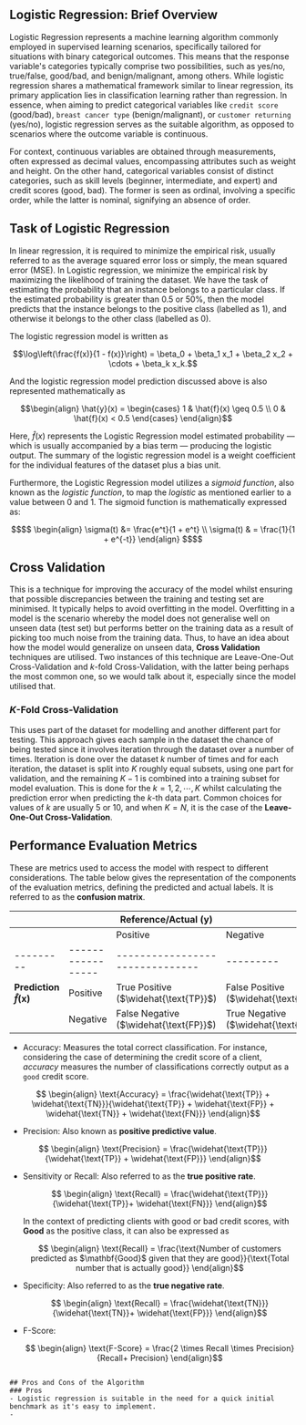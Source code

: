 ## Logistic Regression: Brief Overview
Logistic Regression represents a machine learning algorithm commonly employed in supervised learning scenarios, specifically tailored for situations with binary categorical outcomes. This means that the response variable's categories typically comprise two possibilities, such as yes/no, true/false, good/bad, and benign/malignant, among others. While logistic regression shares a mathematical framework similar to linear regression, its primary application lies in classification learning rather than regression. In essence, when aiming to predict categorical variables like `credit score` (good/bad), `breast cancer type` (benign/malignant), or `customer returning` (yes/no), logistic regression serves as the suitable algorithm, as opposed to scenarios where the outcome variable is continuous.

For context, continuous variables are obtained through measurements, often expressed as decimal values, encompassing attributes such as weight and height. On the other hand, categorical variables consist of distinct categories, such as skill levels (beginner, intermediate, and expert) and credit scores (good, bad). The former is seen as ordinal, involving a specific order, while the latter is nominal, signifying an absence of order.

## Task of Logistic Regression
In linear regression, it is required to minimize the empirical risk, usually referred to as the average squared error loss or simply, the mean squared error (MSE). In Logistic regression, we minimize the empirical risk by maximizing the likelihood of training the dataset. We have the task of estimating the probability that an instance belongs to a particular class. If the estimated probability is greater than $0.5$ or $50$<span>%</span>, then the model predicts that the instance belongs to the positive class (labelled as $1$), and otherwise it belongs to the other class (labelled as $0$). 

The logistic regression model is written as 
```math
\log\left(\frac{f(x)}{1 - f(x)}\right) = \beta_0 + \beta_1 x_1 + \beta_2 x_2 + \cdots  + \beta_k x_k.
```
And the logistic regression model prediction discussed above is also represented mathematically as
```math
\begin{align}
\hat{y}(x) = 
\begin{cases} 
      1 & \hat{f}(x) \geq 0.5 \\
      0 & \hat{f}(x) < 0.5 
\end{cases}
\end{align}
```
Here, $\hat{f}(x)$ represents the Logistic Regression model estimated probability &mdash; which is usually accompanied by a bias term &mdash; producing the logistic output. The summary of the logistic regression model is a weight coefficient for the individual features of the dataset plus a bias unit.

Furthermore, the Logistic Regression model utilizes a _sigmoid function_, also known as the _logistic function_, to map the _logistic_ as mentioned earlier to a value between $0$ and $1$. The sigmoid function is mathematically expressed as:
```math
$$
\begin{align}
\sigma(t) &= \frac{e^t}{1 + e^t} \\
\sigma(t) & = \frac{1}{1 + e^{-t}}
\end{align}
$$
```
## Cross Validation
This is a technique for improving the accuracy of the model whilst ensuring that possible discrepancies between the training and testing set are minimised. It typically helps to avoid overfitting in the model. Overfitting in a model is the scenario whereby the model does not generalise well on unseen data (test set) but performs better on the training data as a result of picking too much noise from the training data. Thus, to have an idea about how the model would generalize on unseen data, __Cross Validation__ techniques are utilised. Two instances of this technique are Leave-One-Out Cross-Validation and $k$-fold Cross-Validation, with the latter being perhaps the most common one, so we would talk about it, especially since the model utilised that.

### $K$-Fold Cross-Validation
This uses part of the dataset for modelling and another different part for testing. This approach gives each sample in the dataset the chance of being tested since it involves iteration through the dataset over a number of times. Iteration is done over the dataset $k$ number of times and for each iteration, the dataset is split into $K$ roughly equal subsets, using one part for validation, and the remaining $K - 1$ is combined into a training subset for model evaluation. This is done for the $k = 1, 2, \cdots, K$ whilst calculating the prediction error when predicting the $k$-th data part. Common choices for values of $k$ are usually $5$ or $10$, and when $K = N$, it is the case of the __Leave-One-Out Cross-Validation__.


## Performance Evaluation Metrics
These are metrics used to access the model with respect to different considerations.
The table below gives the representation of the components of the evaluation metrics, defining the predicted and actual labels. It is referred to as the __confusion matrix__.

|         |                 | Reference/Actual $(\text{y})$ |         |
|---------|-----------------|-------------------------------|---------|
|         |                 | Positive                      | Negative |
|---------|-----------------|-------------------------------|---------|
| **Prediction $\widehat{f}(\text{x})$** | Positive   | True Positive ($\widehat{\text{TP}}$)     | False Positive ($\widehat{\text{FN}}$) |
|         | Negative        | False Negative ($\widehat{\text{FP}}$)    | True Negative ($\widehat{\text{TN}}$) |


    

- Accuracy: Measures the total correct classification. For instance, considering the case of determining the credit score of a client, _accuracy_ measures the number of classifications correctly output as a `good` credit score.

```math
    \begin{align}
\text{Accuracy} = \frac{\widehat{\text{TP}} + \widehat{\text{TN}}}{\widehat{\text{TP}} + \widehat{\text{FP}} + \widehat{\text{TN}} + \widehat{\text{FN}}}
\end{align}
```

- Precision: Also known as __positive predictive value__.
  
```math
      \begin{align}
        \text{Precision} = \frac{\widehat{\text{TP}}}{\widehat{\text{TP}} + \widehat{\text{FP}}}
    \end{align}
```

- Sensitivity or Recall: Also referred to as the __true positive rate__.
  ```math
      \begin{align}
        \text{Recall} = \frac{\widehat{\text{TP}}}{\widehat{\text{TP}}+ \widehat{\text{FN}}}
    \end{align}
   ```
  In the context of predicting clients with good or bad credit scores, with **Good** as the positive class, it can also be expressed as 
  ```math
      \begin{align}
        \text{Recall} = \frac{\text{Number of customers predicted as $\mathbf{Good}$ given that they are good}}{\text{Total number that is actually good}}
    \end{align}
   ```
- Specificity: Also referred to as the __true negative rate__.
  ```math
      \begin{align}
        \text{Recall} = \frac{\widehat{\text{TN}}}{\widehat{\text{TN}}+ \widehat{\text{FP}}}
    \end{align}
   ```
    
- F-Score:
  ```math
      \begin{align}
              \text{F-Score}  = \frac{2 \times Recall \times Precision}{Recall+ Precision}
  \end{align}
```

## Pros and Cons of the Algorithm
### Pros
- Logistic regression is suitable in the need for a quick initial benchmark as it's easy to implement.
- 


